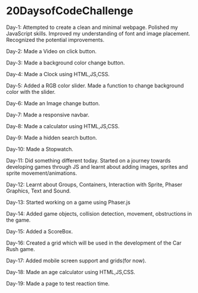 # 20DaysofCodeChallenge
Day-1: 
Attempted to create a clean and minimal webpage.
Polished my JavaScript skills.
Improved my understanding of font and image placement.
Recognized the potential improvements.

Day-2:
Made a Video on click button.

Day-3:
Made a background color change button.

Day-4:
Made a Clock using HTML,JS,CSS.

Day-5:
Added a RGB color slider. Made a function to change background color with the slider.

Day-6:
Made an Image change button.

Day-7:
Made a responsive navbar.

Day-8:
Made a calculator using HTML,JS,CSS.

Day-9:
Made a hidden search button.

Day-10:
Made a Stopwatch.

Day-11:
Did something different today. Started on a journey towards developing games through JS and learnt about adding images, sprites and sprite movement/animations.

Day-12:
Learnt about Groups, Containers, Interaction with Sprite, Phaser Graphics, Text and Sound.

Day-13:
Started working on a game using Phaser.js

Day-14:
Added game objects, collision detection, movement, obstructions in the game.

Day-15:
Added a ScoreBox.

Day-16:
Created a grid which will be used in the development of the Car Rush game.

Day-17:
Added mobile screen support and grids(for now).

Day-18:
Made an age calculator using HTML,JS,CSS.

Day-19:
Made a page to test reaction time.
